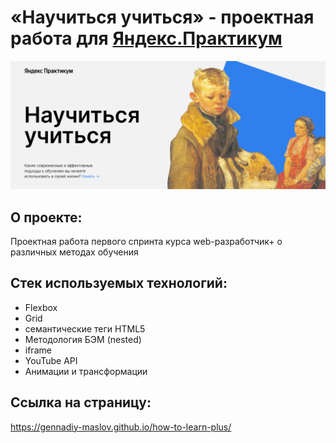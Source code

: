 # «Научиться учиться» - проектная работа для [Яндекс.Практикум](https://practicum.yandex.ru/)
![Фото шапки сайта](./images/project.png)

## О проекте:
Проектная работа первого спринта курса web-разработчик+ о различных методах обучения

## Стек используемых технологий:
- Flexbox
- Grid
- семантические теги HTML5
- Методология БЭМ (nested)
- iframe
- YouTube API
- Анимации и трансформации

## Ссылка на страницу:
https://gennadiy-maslov.github.io/how-to-learn-plus/
